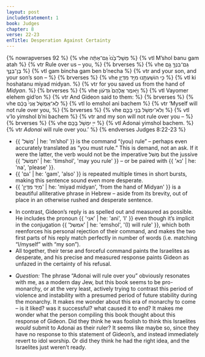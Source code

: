 ```yaml
---
layout: post
includeStatement: 1
book: Judges
chapter: 8
verse: 22-23
enTitle: Desperation Against Certainty
---
```


{% nowrapverses 92 %}
{% vhe מְשָׁל־בָּ֙נוּ֙ גַּם־אַתָּ֔ה %}
{% vtl M’shol banu gam atah %}
{% vtr Rule over us – you, %}
{% brverses %}
{% vhe גַּם־בִּנְךָ֖ גַּ֣ם בֶּן־בְּנֶ֑ךָ %}
{% vtl gam bincha gam ben b’necha %}
{% vtr and your son, and your son’s son – %}
{% brverses %}
{% vhe כִּ֥י הוֹשַׁעְתָּ֖נוּ מִיַּ֥ד מִדְיָֽן׃ %}
{% vtl ki hoshatanu miyad midyan. %}
{% vtr for you saved us from the hand of <i>Midyan</i>. %}
{% brverses %}
{% vhe וַיֹּ֤אמֶר אֲלֵהֶם֙ גִּדְע֔וֹן %}
{% vtl Vayomer elehem gid‘on %}
{% vtr And Gideon said to them: %}
{% brverses %}
{% vhe לֹֽא־אֶמְשֹׁ֤ל אֲנִי֙ בָּכֶ֔ם %}
{% vtl lo emshol ani bachem %}
{% vtr ‘Myself will not rule over you, %}
{% brverses %}
{% vhe וְלֹא־יִמְשֹׁ֥ל בְּנִ֖י בָּכֶ֑ם %}
{% vtl v’lo yimshol b’ni bachem %}
{% vtr and my son will not rule over you – %}
{% brverses %}
{% vhe יי֖ יִמְשֹׁ֥ל בָּכֶֽם׃ %}
{% vtl Adonai yimshol bachem. %}
{% vtr <i>Adonai</i> will rule over you.’ %}
{% endverses Judges 8:22-23 %}

- {{ 'מְשֹׁל' | he: 'm’shol' }} is the command “(you) rule” – perhaps even accurately translated as “you must rule.” This is demand, not an ask. If it were the latter, the verb would not be the imperative מְשֹׁל but the jussive {{ 'תִמְשֹׁל' | he: 'timshol', 'may you rule' }} – or be paired with {{ 'נא' | he: 'na', 'please' }}.
- {{ 'גם' | he: 'gam', 'also' }} is repeated multiple times in short bursts, making this sentence sound even more desperate.
- {{ 'מִיַד מִדְיָן' | he: 'miyad midyan', 'from the hand of Midyan' }} is a beautiful alliterative phrase in Hebrew – aside from its brevity, out of place in an otherwise rushed and desperate sentence.
<!--more-->
- In contrast, Gideon’s reply is as spelled out and measured as possible. He includes the pronoun {{ 'אני' | he: 'ani', 'I' }} even though it’s implicit in the conjugation {{ 'אמשל' | he: 'emshol', '(I) will rule' }}, which both reenforces his personal rejection of their command, and makes the two first parts of his reply match perfectly in number of words (i.e. matching “I/myself” with “my son”).
- All together, their terse and forceful command paints the Israelites as desperate, and his precise and measured response paints Gideon as unfazed in the certainty of his refusal.

<!--break-->
- *Question:* The phrase “Adonai will rule over you” obviously resonates with me, as a modern day Jew, but this book seems to be pro-monarchy, or at the very least, actively trying to contrast this period of violence and instability with a presumed period of future stability during the monarchy. It makes me wonder about this era of monarchy to come – is it liked? was it successful? what caused it to end? It makes me wonder what the person compiling this book thought about this response of Gideon. Did they think he was foolish to think this Israelites *would* submit to Adonai as their ruler? It seems like maybe so, since they have no response to this statement of Gideon’s, and instead immediately revert to idol worship. Or did they think he had the right idea, and the Israelites just weren’t ready.

